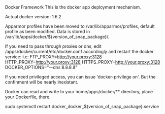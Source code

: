 Docker Framework
This is the docker app deployment mechanism.

Actual docker version: 1.6.2

Apparmor profiles have been moved to /var/lib/apparmor/profiles, default profile as been modified.
Data is stored in /var/lib/apps/docker/${version_of_snap_package}/.

If you need to pass through proxies or dns, edit /apps/docker/current/etc/docker.conf accordingly and restart the docker service:
i.e:
FTP_PROXY=http://your.proxy:3128
HTTP_PROXY=http://your.proxy:3128
HTTPS_PROXY=http://your.proxy:3128
DOCKER_OPTIONS="--dns 8.8.8.8"

If you need privileged access, you can issue 'docker-privilege on'. But the confinment will be nearly inexistant.

Docker can read and write to your home/apps/docker/** directory, place your Dockerfile, there.

sudo systemctl restart docker_docker_${version_of_snap_package}.service
